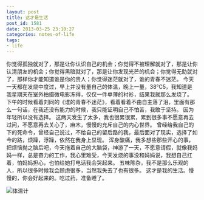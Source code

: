 ```yaml
---
layout: post
title: 这才是生活 
post_id: 1581
date: 2013-03-25 23:10:27
categories: notes-of-life
tags:
- life
---
```


你觉得孤独就对了，那是让你认识自己的机会；你觉得不被理解就对了，那是让你认清朋友的机会；你觉得黑暗就对了，那是让你发现光芒的机会；你觉得无助就对了，那样你才能知道谁是你的贵人；你觉得迷茫就对了，谁的青春不迷茫。<!-- more --> 今天一天都在发烧中度过，早上并没有量自己的体温，晚上一量，38℃5，我知道是我星期天在室外拍摄微电影冻得，仅仅一件单薄的衬衫，结果我就那么发烧了。 下午的时候看着刘同的《谁的青春不迷茫》，看着看着不由自主落了泪，里面有那么一句话，在我还没有能力的时候，我只能证明自己不怕苦，我敢于坚持。 因为年轻所以没有选择。 这两天发生了太多，我也很累很累，累到很多事不愿意再去过问，不愿意再去关心了，麻木，慢慢的充斥自己的内心世界。 曾经给我自己的下的死命令，曾经自己说过，不给自己的留后路的我，最后面对了现实，选择了如今的路，烦躁，浮躁，依然在我身上显现。 浑身酸痛，我多想些那些开心的事，把烦恼抛之脑后吧，今天拖着自己的大脑袋，神游了一天，不愿意请假，就像我妈妈一样，总是奋力的工作，我心里难受，今天发烧的事没和妈妈说，我想自己扛着，怕妈妈担心，也怕给她打电话我会哭起来。 五味陈杂，我不是那么乐观的人，所以很多时候我会顾虑很多，当然我失去了也有很多。 这才是我的生活。慢慢的，你会好起来的。吃过药，准备睡了。 

![体温计](https://cdn.blueandhack.com/wp-content/uploads/2013/03/C360_2013-03-25-22-29-40-870-300x225.jpg)

